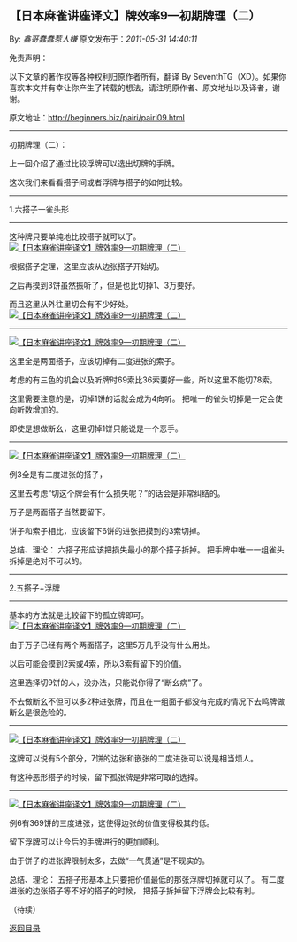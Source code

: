 ## 【日本麻雀讲座译文】牌效率9—初期牌理（二）

By: *鑫哥蠢蠢惹人嫌* 原文发布于：*2011-05-31 14:40:11*

免责声明：

以下文章的著作权等各种权利归原作者所有，翻译 By
SeventhTG（XD）。如果你喜欢本文并有幸让你产生了转载的想法，请注明原作者、原文地址以及译者，谢谢。

原文地址：http://beginners.biz/pairi/pairi09.html

------------------------------------------------------------------------------------

初期牌理（二）：

上一回介绍了通过比较浮牌可以选出切牌的手牌。

这次我们来看看搭子间或者浮牌与搭子的如何比较。

------------------------------------------------------------------------------------

1.六搭子一雀头形

------------------------------------------------------------------------------------

这种牌只要单纯地比较搭子就可以了。
[![【日本麻雀讲座译文】牌效率9&mdash;初期牌理（二）](http://s3.sinaimg.cn/middle/7f78b76fga48f9306b592&amp;690)](http://photo.blog.sina.com.cn/showpic.html#blogid=7f78b76f0100rycp&url=http://s3.sinaimg.cn/orignal/7f78b76fga48f9306b592)

根据搭子定理，这里应该从边张搭子开始切。

之后再摸到3饼虽然振听了，但是也比切掉1、3万要好。

而且这里从外往里切会有不少好处。
[![【日本麻雀讲座译文】牌效率9&mdash;初期牌理（二）](http://s11.sinaimg.cn/middle/7f78b76fga48fa51a94fa&amp;690)](http://photo.blog.sina.com.cn/showpic.html#blogid=7f78b76f0100rycp&url=http://s11.sinaimg.cn/orignal/7f78b76fga48fa51a94fa)

------------------------------------------------------------------------------------
[![【日本麻雀讲座译文】牌效率9&mdash;初期牌理（二）](http://s16.sinaimg.cn/middle/7f78b76fga48fa63cfa5f&amp;690)](http://photo.blog.sina.com.cn/showpic.html#blogid=7f78b76f0100rycp&url=http://s16.sinaimg.cn/orignal/7f78b76fga48fa63cfa5f)

这里全是两面搭子，应该切掉有二度进张的索子。

考虑的有三色的机会以及听牌时69索比36索要好一些，所以这里不能切78索。

这里需要注意的是，切掉1饼的话就会成为4向听。
把唯一的雀头切掉是一定会使向听数增加的。

即使是想做断幺，这里切掉1饼只能说是一个恶手。

------------------------------------------------------------------------------------
[![【日本麻雀讲座译文】牌效率9&mdash;初期牌理（二）](http://s14.sinaimg.cn/middle/7f78b76fga48fbf01f85d&amp;690)](http://photo.blog.sina.com.cn/showpic.html#blogid=7f78b76f0100rycp&url=http://s14.sinaimg.cn/orignal/7f78b76fga48fbf01f85d)

例3全是有二度进张的搭子，

这里去考虑“切这个牌会有什么损失呢？”的话会是非常纠结的。

万子是两面搭子当然要留下。

饼子和索子相比，应该留下6饼的进张把摸到的3索切掉。

总结、理论：
六搭子形应该把损失最小的那个搭子拆掉。
把手牌中唯一一组雀头拆掉是绝对不可以的。

------------------------------------------------------------------------------------

2.五搭子+浮牌

------------------------------------------------------------------------------------

基本的方法就是比较留下的孤立牌即可。
[![【日本麻雀讲座译文】牌效率9&mdash;初期牌理（二）](http://s10.sinaimg.cn/middle/7f78b76fga48fd7ccd729&amp;690)](http://photo.blog.sina.com.cn/showpic.html#blogid=7f78b76f0100rycp&url=http://s10.sinaimg.cn/orignal/7f78b76fga48fd7ccd729)

由于万子已经有两个两面搭子，这里5万几乎没有什么用处。

以后可能会摸到2索或4索，所以3索有留下的价值。

这里选择切9饼的人，没办法，只能说你得了“断幺病”了。

不去做断幺不但可以多2种进张牌，而且在一组面子都没有完成的情况下去鸣牌做断幺是很危险的。

------------------------------------------------------------------------------------
[![【日本麻雀讲座译文】牌效率9&mdash;初期牌理（二）](http://s2.sinaimg.cn/middle/7f78b76fga48ff410d121&amp;690)](http://photo.blog.sina.com.cn/showpic.html#blogid=7f78b76f0100rycp&url=http://s2.sinaimg.cn/orignal/7f78b76fga48ff410d121)

这牌可以说有5个部分，7饼的边张和嵌张的二度进张可以说是相当烦人。

有这种恶形搭子的时候，留下孤张牌是非常可取的选择。

------------------------------------------------------------------------------------
[![【日本麻雀讲座译文】牌效率9&mdash;初期牌理（二）](http://s2.sinaimg.cn/middle/7f78b76fga48ffeda1231&amp;690)](http://photo.blog.sina.com.cn/showpic.html#blogid=7f78b76f0100rycp&url=http://s2.sinaimg.cn/orignal/7f78b76fga48ffeda1231)

例6有369饼的三度进张，这使得边张的价值变得极其的低。

留下浮牌可以让今后的手牌进行的更加顺利。

由于饼子的进张牌限制太多，去做“一气贯通”是不现实的。

总结、理论：
五搭子形基本上只要把价值最低的那张浮牌切掉就可以了。
有二度进张的边张搭子等不好的搭子的时候，
把搭子拆掉留下浮牌会比较有利。

（待续）

[返回目录](index.html)

